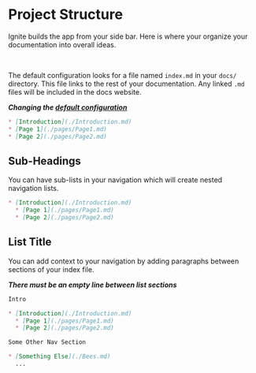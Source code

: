 # Project Structure

Ignite builds the app from your side bar. Here is where your organize your documentation into overall ideas.

<br>

The default configuration looks for a file named `index.md` in your `docs/` directory. This file links to the rest of your documentation. Any linked `.md` files will be included in the docs website.

**_Changing the [default configuration](./pages/Options.md#source-src-s)_**

```markdown
* [Introduction](./Introduction.md)
* [Page 1](./pages/Page1.md)
* [Page 2](./pages/Page2.md)
```

## Sub-Headings

You can have sub-lists in your navigation which will create nested navigation lists.

```markdown
* [Introduction](./Introduction.md)
  * [Page 1](./pages/Page1.md)
  * [Page 2](./pages/Page2.md)
```

## List Title

You can add context to your navigation by adding paragraphs between sections of your index file.

**_There must be an empty line between list sections_**

```markdown
Intro

* [Introduction](./Introduction.md)
  * [Page 1](./pages/Page1.md)
  * [Page 2](./pages/Page2.md)

Some Other Nav Section

* [Something Else](./Bees.md)
  ...
```
